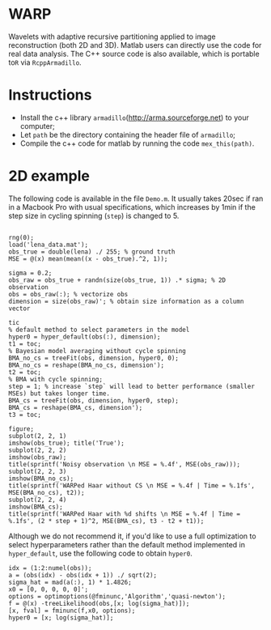 # WARP
Wavelets with adaptive recursive partitioning applied to image reconstruction (both 2D and 3D). Matlab users can directly use the code for real data analysis. The C++ source code is also available, which is portable to`R` via `RcppArmadillo`. 

# Instructions
- Install the c++ library `armadillo`(http://arma.sourceforge.net) to your computer; 
- Let `path` be the directory containing the header file of `armadillo`; 
- Compile the c++ code for matlab by running the code `mex_this(path)`. 

# 2D example

The following code is available in the file `Demo.m`. It usually takes 20sec if ran in a Macbook Pro with usual specifications, which increases by 1min if the step size in cycling spinning (`step`) is changed to 5.  

```

rng(0);
load('lena_data.mat');
obs_true = double(lena) ./ 255; % ground truth
MSE = @(x) mean(mean((x - obs_true).^2, 1));

sigma = 0.2;
obs_raw = obs_true + randn(size(obs_true, 1)) .* sigma; % 2D observation
obs = obs_raw(:); % vectorize obs
dimension = size(obs_raw)'; % obtain size information as a column vector

tic
% default method to select parameters in the model
hyper0 = hyper_default(obs(:), dimension);
t1 = toc;
% Bayesian model averaging without cycle spinning
BMA_no_cs = treeFit(obs, dimension, hyper0, 0);
BMA_no_cs = reshape(BMA_no_cs, dimension'); 
t2 = toc;
% BMA with cycle spinning;
step = 1; % increase `step` will lead to better performance (smaller MSEs) but takes longer time. 
BMA_cs = treeFit(obs, dimension, hyper0, step);
BMA_cs = reshape(BMA_cs, dimension'); 
t3 = toc;

figure; 
subplot(2, 2, 1)
imshow(obs_true); title('True'); 
subplot(2, 2, 2)
imshow(obs_raw); 
title(sprintf('Noisy observation \n MSE = %.4f', MSE(obs_raw))); 
subplot(2, 2, 3)
imshow(BMA_no_cs); 
title(sprintf('WARPed Haar without CS \n MSE = %.4f | Time = %.1fs', MSE(BMA_no_cs), t2)); 
subplot(2, 2, 4)
imshow(BMA_cs); 
title(sprintf('WARPed Haar with %d shifts \n MSE = %.4f | Time = %.1fs', (2 * step + 1)^2, MSE(BMA_cs), t3 - t2 + t1));
```

Although we do not recommend it, if you'd like to use a full optimization to select hyperparameters rather than the default method implemented in `hyper_default`, use the following code to obtain `hyper0`.

```
idx = (1:2:numel(obs));
a = (obs(idx) - obs(idx + 1)) ./ sqrt(2);
sigma_hat = mad(a(:), 1) * 1.4826;
x0 = [0, 0, 0, 0, 0]';
options = optimoptions(@fminunc,'Algorithm','quasi-newton');
f = @(x) -treeLikelihood(obs,[x; log(sigma_hat)]);
[x, fval] = fminunc(f,x0, options);
hyper0 = [x; log(sigma_hat)];
```
